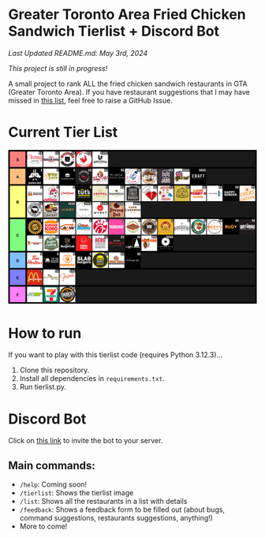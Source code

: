 # Greater Toronto Area Fried Chicken Sandwich Tierlist + Discord Bot
*Last Updated README.md: May 3rd, 2024*

*This project is still in progress!*

A small project to rank ALL the fried chicken sandwich restaurants in GTA (Greater Toronto Area). If you have restaurant suggestions that I may have missed in [this list](https://maps.app.goo.gl/ZWNcRqtyoahxpeXL6), feel free to raise a GitHub Issue.

# Current Tier List
![Tier List](https://github.com/Andric0901/Fried-chicken-sandwich-tier-list/blob/main/tierlist.png?raw=true)

# How to run
If you want to play with this tierlist code (requires Python 3.12.3)...

 1. Clone this repository.
 2. Install all dependencies in `requirements.txt`.
 3. Run tierlist.py.

# Discord Bot
Click on [this link](https://discord.com/api/oauth2/authorize?client_id=1077364191494668420&permissions=8&scope=bot) to invite the bot to your server.

Main commands:
-
* `/help`: Coming soon!
* `/tierlist`: Shows the tierlist image
* `/list`: Shows all the restaurants in a list with details
* `/feedback`: Shows a feedback form to be filled out (about bugs, command suggestions, restaurants suggestions, anything!)
* More to come!

